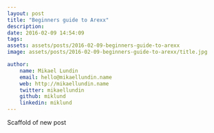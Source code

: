 ```yaml
---
layout: post
title: "Beginners guide to Arexx"
description: 
date: 2016-02-09 14:54:09
tags: 
assets: assets/posts/2016-02-09-beginners-guide-to-arexx
image: assets/posts/2016-02-09-beginners-guide-to-arexx/title.jpg

author: 
    name: Mikael Lundin
    email: hello@mikaellundin.name 
    web: http://mikaellundin.name
    twitter: mikaellundin
    github: miklund
    linkedin: miklund
---
```


Scaffold of new post
